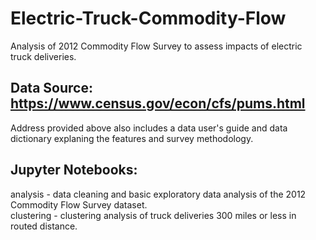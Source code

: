 # Electric-Truck-Commodity-Flow
Analysis of 2012 Commodity Flow Survey to assess impacts of electric truck deliveries.

## Data Source: https://www.census.gov/econ/cfs/pums.html

Address provided above also includes a data user's guide and data dictionary explaning the features and survey methodology.

## Jupyter Notebooks:

analysis - data cleaning and basic exploratory data analysis of the 2012 Commodity Flow Survey dataset. </br>
clustering - clustering analysis of truck deliveries 300 miles or less in routed distance.

